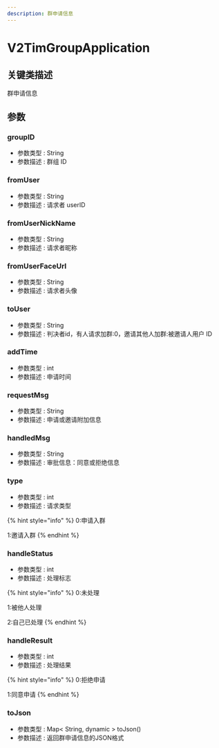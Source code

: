 ```yaml
---
description: 群申请信息
---
```


# V2TimGroupApplication

## 关键类描述

群申请信息

## 参数

### groupID

* 参数类型 : String
* 参数描述 : 群组 ID

### fromUser

* 参数类型 : String
* 参数描述 : 请求者 userID

### fromUserNickName

* 参数类型 : String
* 参数描述 : 请求者昵称

### fromUserFaceUrl

* 参数类型 : String
* 参数描述 : 请求者头像

### toUser

* 参数类型 : String
* 参数描述 : 判决者id，有人请求加群:0，邀请其他人加群:被邀请人用户 ID

### addTime

* 参数类型 : int
* 参数描述 : 申请时间

### requestMsg

* 参数类型 : String
* 参数描述 : 申请或邀请附加信息

### handledMsg

* 参数类型 : String
* 参数描述 : 审批信息：同意或拒绝信息

### type

* 参数类型 : int
* 参数描述 : 请求类型

{% hint style="info" %}
0:申请入群

1:邀请入群
{% endhint %}

### handleStatus

* 参数类型 : int
* 参数描述 : 处理标志

{% hint style="info" %}
0:未处理

1:被他人处理

2:自己已处理
{% endhint %}

### handleResult

* 参数类型 : int
* 参数描述 : 处理结果

{% hint style="info" %}
0:拒绝申请

1:同意申请
{% endhint %}

### toJson

* 参数类型 : Map< String, dynamic > toJson()
* 参数描述 : 返回群申请信息的JSON格式
